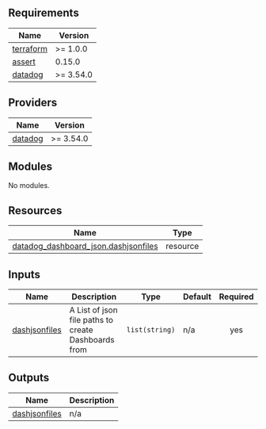 ## Requirements

| Name | Version |
|------|---------|
| <a name="requirement_terraform"></a> [terraform](#requirement\_terraform) | >= 1.0.0 |
| <a name="requirement_assert"></a> [assert](#requirement\_assert) | 0.15.0 |
| <a name="requirement_datadog"></a> [datadog](#requirement\_datadog) | >= 3.54.0 |

## Providers

| Name | Version |
|------|---------|
| <a name="provider_datadog"></a> [datadog](#provider\_datadog) | >= 3.54.0 |

## Modules

No modules.

## Resources

| Name | Type |
|------|------|
| [datadog_dashboard_json.dashjsonfiles](https://registry.terraform.io/providers/DataDog/datadog/latest/docs/resources/dashboard_json) | resource |

## Inputs

| Name | Description | Type | Default | Required |
|------|-------------|------|---------|:--------:|
| <a name="input_dashjsonfiles"></a> [dashjsonfiles](#input\_dashjsonfiles) | A List of json file paths to create Dashboards from | `list(string)` | n/a | yes |

## Outputs

| Name | Description |
|------|-------------|
| <a name="output_dashjsonfiles"></a> [dashjsonfiles](#output\_dashjsonfiles) | n/a |
